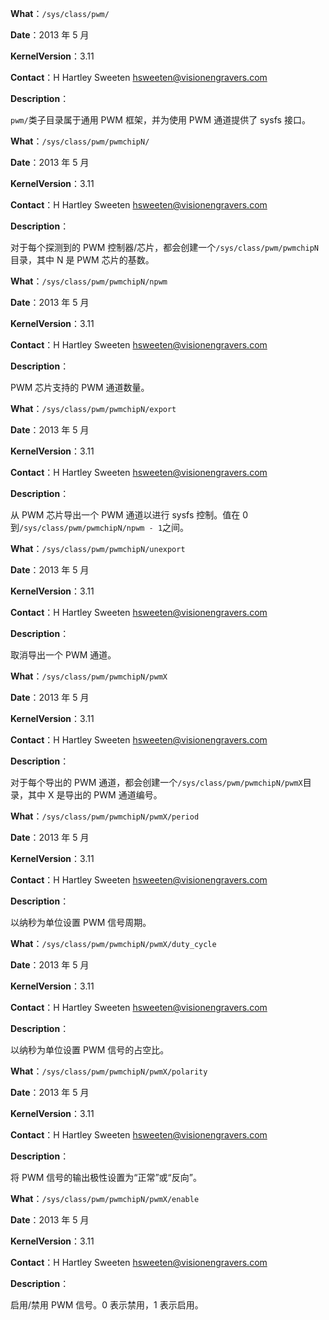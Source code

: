 **What**：`/sys/class/pwm/`

**Date**：2013 年 5 月

**KernelVersion**：3.11

**Contact**：H Hartley Sweeten <hsweeten@visionengravers.com>

**Description**：

`pwm/`类子目录属于通用 PWM 框架，并为使用 PWM 通道提供了 sysfs 接口。

**What**：`/sys/class/pwm/pwmchipN/`

**Date**：2013 年 5 月

**KernelVersion**：3.11

**Contact**：H Hartley Sweeten <hsweeten@visionengravers.com>

**Description**：

对于每个探测到的 PWM 控制器/芯片，都会创建一个`/sys/class/pwm/pwmchipN`目录，其中 N 是 PWM 芯片的基数。

**What**：`/sys/class/pwm/pwmchipN/npwm`

**Date**：2013 年 5 月

**KernelVersion**：3.11

**Contact**：H Hartley Sweeten <hsweeten@visionengravers.com>

**Description**：

PWM 芯片支持的 PWM 通道数量。

**What**：`/sys/class/pwm/pwmchipN/export`

**Date**：2013 年 5 月

**KernelVersion**：3.11

**Contact**：H Hartley Sweeten <hsweeten@visionengravers.com>

**Description**：

从 PWM 芯片导出一个 PWM 通道以进行 sysfs 控制。值在 0 到`/sys/class/pwm/pwmchipN/npwm - 1`之间。

**What**：`/sys/class/pwm/pwmchipN/unexport`

**Date**：2013 年 5 月

**KernelVersion**：3.11

**Contact**：H Hartley Sweeten <hsweeten@visionengravers.com>

**Description**：

取消导出一个 PWM 通道。

**What**：`/sys/class/pwm/pwmchipN/pwmX`

**Date**：2013 年 5 月

**KernelVersion**：3.11

**Contact**：H Hartley Sweeten <hsweeten@visionengravers.com>

**Description**：

对于每个导出的 PWM 通道，都会创建一个`/sys/class/pwm/pwmchipN/pwmX`目录，其中 X 是导出的 PWM 通道编号。

**What**：`/sys/class/pwm/pwmchipN/pwmX/period`

**Date**：2013 年 5 月

**KernelVersion**：3.11

**Contact**：H Hartley Sweeten <hsweeten@visionengravers.com>

**Description**：

以纳秒为单位设置 PWM 信号周期。

**What**：`/sys/class/pwm/pwmchipN/pwmX/duty_cycle`

**Date**：2013 年 5 月

**KernelVersion**：3.11

**Contact**：H Hartley Sweeten <hsweeten@visionengravers.com>

**Description**：

以纳秒为单位设置 PWM 信号的占空比。

**What**：`/sys/class/pwm/pwmchipN/pwmX/polarity`

**Date**：2013 年 5 月

**KernelVersion**：3.11

**Contact**：H Hartley Sweeten <hsweeten@visionengravers.com>

**Description**：

将 PWM 信号的输出极性设置为“正常”或“反向”。

**What**：`/sys/class/pwm/pwmchipN/pwmX/enable`

**Date**：2013 年 5 月

**KernelVersion**：3.11

**Contact**：H Hartley Sweeten <hsweeten@visionengravers.com>

**Description**：

启用/禁用 PWM 信号。0 表示禁用，1 表示启用。